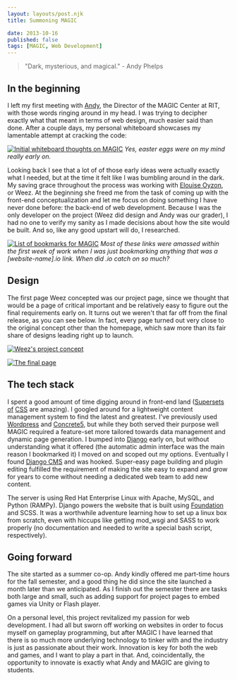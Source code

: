 ```yaml
---
layout: layouts/post.njk
title: Summoning MAGIC

date: 2013-10-16
published: false
tags: [MAGIC, Web Development]
---
```


> "Dark, mysterious, and magical." - Andy Phelps

## In the beginning

I left my first meeting with [Andy](http://magic.rit.edu/users/andy/), the Director of the MAGIC Center at RIT, with those words ringing around in my head. I was trying to decipher exactly what that meant in terms of web design, much easier said than done. After a couple days, my personal whiteboard showcases my lamentable attempt at cracking the code:

[![Initial whiteboard thoughts on MAGIC](http://res.cloudinary.com/danieljost/image/upload/v1381977563/whiteboard_magic_a4focx.jpg)](http://res.cloudinary.com/danieljost/image/upload/v1381977563/whiteboard_magic_a4focx.jpg)
*Yes, easter eggs were on my mind really early on.*

Looking back I see that a lot of of those early ideas were actually exactly what I needed, but at the time it felt like I was bumbling around in the dark. My saving grace throughout the process was working with [Elouise Oyzon](http://weez.oyzon.com/), or Weez. At the beginning she freed me from the task of coming up with the front-end conceptualization and let me focus on doing something I have never done before: the back-end of web development. Because I was the only developer on the project (Weez did design and Andy was our grader), I had no one to verify my sanity as I made decisions about how the site would be built. And so, like any good upstart will do, I researched.

[![List of bookmarks for MAGIC](http://res.cloudinary.com/danieljost/image/upload/v1381977465/bookmarks_r6qcjl.png)](http://res.cloudinary.com/danieljost/image/upload/v1381977465/bookmarks_r6qcjl.png)
*Most of these links were amassed within the first week of work when I was just bookmarking anything that was a [website-name].io link. When did .io catch on so much?*

## Design

The first page Weez concepted was our project page, since we thought that would be a page of critical important and be relatively easy to figure out the final requirements early on. It turns out we weren't that far off from the final release, as you can see below. In fact, every page turned out very close to the original concept other than the homepage, which saw more than its fair share of designs leading right up to launch.

[![Weez's project concept](http://res.cloudinary.com/danieljost/image/upload/v1381979477/project_concept_uivfji.png)](http://res.cloudinary.com/danieljost/image/upload/v1381979477/project_concept_uivfji.png)

[![The final page](http://res.cloudinary.com/danieljost/image/upload/v1381979480/project_final_fwvhvh.png)](http://res.cloudinary.com/danieljost/image/upload/v1381979480/project_final_fwvhvh.png)

## The tech stack

I spent a good amount of time digging around in front-end land ([Supersets](http://sass-lang.com/) [of](http://lesscss.org/) [CSS](http://learnboost.github.io/stylus/) are amazing). I googled around for a lightweight content management system to find the latest and greatest. I've previously used [Wordpress](http://wordpress.org/) and [Concrete5](http://www.concrete5.org/), but while they both served their purpose well MAGIC required a feature-set more tailored towards data management and dynamic page generation. I bumped into [Django](https://www.djangoproject.com/) early on, but without understanding what it offered (the automatic admin interface was the main reason I bookmarked it) I moved on and scoped out my options. Eventually I found [Django CMS](https://www.django-cms.org/) and was hooked. Super-easy page building and plugin editing fulfilled the requirement of making the site easy to expand and grow for years to come without needing a dedicated web team to add new content.

The server is using Red Hat Enterprise Linux with Apache, MySQL, and Python (RAMPy). Django powers the website that is built using [Foundation](http://foundation.zurb.com/) and SCSS. It was a worthwhile adventure learning how to set up a linux box from scratch, even with hiccups like getting mod_wsgi and SASS to work properly (no documentation and needed to write a special bash script, respectively).

## Going forward

The site started as a summer co-op. Andy kindly offered me part-time hours for the fall semester, and a good thing he did since the site launched a month later than we anticipated. As I finish out the semester there are tasks both large and small, such as adding support for project pages to embed games via Unity or Flash player.

On a personal level, this project revitalized my passion for web development. I had all but sworn off working on websites in order to focus myself on gameplay programming, but after MAGIC I have learned that there is so much more underlying technology to tinker with and the industry is just as passionate about their work. Innovation is key for both the web and games, and I want to play a part in that. And, coincidentally, the opportunity to innovate is exactly what Andy and MAGIC are giving to students.
